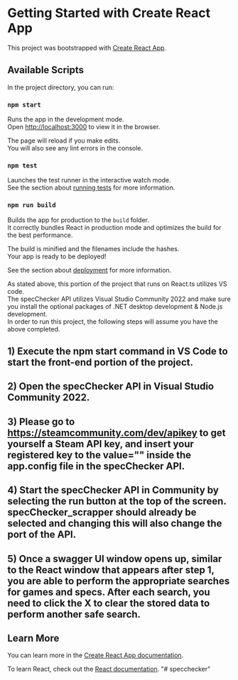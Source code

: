 # Getting Started with Create React App

This project was bootstrapped with [Create React App](https://github.com/facebook/create-react-app).

## Available Scripts

In the project directory, you can run:

### `npm start`

Runs the app in the development mode.\
Open [http://localhost:3000](http://localhost:3000) to view it in the browser.

The page will reload if you make edits.\
You will also see any lint errors in the console.

### `npm test`

Launches the test runner in the interactive watch mode.\
See the section about [running tests](https://facebook.github.io/create-react-app/docs/running-tests) for more information.

### `npm run build`

Builds the app for production to the `build` folder.\
It correctly bundles React in production mode and optimizes the build for the best performance.

The build is minified and the filenames include the hashes.\
Your app is ready to be deployed!

See the section about [deployment](https://facebook.github.io/create-react-app/docs/deployment) for more information.

As stated above, this portion of the project that runs on React.ts utilizes VS code.\
The specChecker API utilizes Visual Studio Community 2022 and make sure you install the optional packages of .NET desktop development & Node.js development.\
In order to run this project, the following steps will assume you have the above completed.
## 1) Execute the npm start command in VS Code to start the front-end portion of the project.
## 2) Open the specChecker API in Visual Studio Community 2022.
## 3) Please go to https://steamcommunity.com/dev/apikey to get yourself a Steam API key, and insert your registered key to the value="" inside the app.config file in the specChecker API.
## 4) Start the specChecker API in Community by selecting the run button at the top of the screen. specChecker_scrapper should already be selected and changing this will also change the port of the API.
## 5) Once a swagger UI window opens up, similar to the React window that appears after step 1, you are able to perform the appropriate searches for games and specs. After each search, you need to click the X to clear the stored data to perform another safe search.

## Learn More

You can learn more in the [Create React App documentation](https://facebook.github.io/create-react-app/docs/getting-started).

To learn React, check out the [React documentation](https://reactjs.org/).
"# specchecker" 
